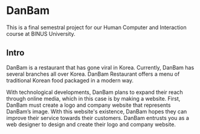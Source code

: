 # DanBam

This is a final semestral project for our Human Computer and Interaction course at BINUS University.

## Intro
DanBam is a restaurant that has gone viral in Korea. Currently, DanBam has several branches all over Korea. DanBam Restaurant offers a menu of traditional Korean food packaged in a modern way.

With technological developments, DanBam plans to expand their reach through online media, which in this case is by making a website. First, DanBam must create a logo and company website that represents DanBam’s image. With this website's existence, DanBam hopes they can improve their service towards their customers. DanBam entrusts you as a web designer to design and create their logo and company website.
